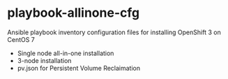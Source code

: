 # playbook-allinone-cfg
Ansible playbook inventory configuration files for installing OpenShift 3 on CentOS 7
 * Single node all-in-one installation
 * 3-node installation
 * pv.json for Persistent Volume Reclaimation
